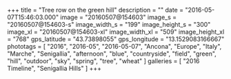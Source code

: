 +++
title = "Tree row on the green hill"
description = ""
date = "2016-05-07T15:46:03.000"
image = "20160507@154603"
image_s = "20160507@154603-s"
image_width_s = "199"
image_height_s = "300"
image_xl = "20160507@154603-xl"
image_width_xl = "509"
image_height_xl = "768"
gps_latitude = "43.73898055"
gps_longitude = "13.1529083166667"
phototags = [ "2016", "2016-05", "2016-05-07", "Ancona", "Europe", "Italy", "Marche", "Senigallia", "afternoon", "blue", "countryside", "field", "green", "hill", "outdoor", "sky", "spring", "tree", "wheat" ]
galleries = [ "2016 Timeline", "Senigallia Hills" ]
+++
